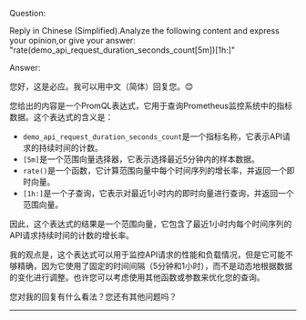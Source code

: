 Question:

Reply in Chinese (Simplified).Analyze the following content and express your opinion,or give your answer:
"rate(demo_api_request_duration_seconds_count[5m])[1h:]"

Answer:

您好，这是必应。我可以用中文（简体）回复您。😊

您给出的内容是一个PromQL表达式，它用于查询Prometheus监控系统中的指标数据。这个表达式的含义是：

- `demo_api_request_duration_seconds_count`是一个指标名称，它表示API请求的持续时间的计数。
- `[5m]`是一个范围向量选择器，它表示选择最近5分钟内的样本数据。
- `rate()`是一个函数，它计算范围向量中每个时间序列的增长率，并返回一个即时向量。
- `[1h:]`是一个子查询，它表示对最近1小时内的即时向量进行查询，并返回一个范围向量。

因此，这个表达式的结果是一个范围向量，它包含了最近1小时内每个时间序列的API请求持续时间的计数的增长率。

我的观点是，这个表达式可以用于监控API请求的性能和负载情况，但是它可能不够精确，因为它使用了固定的时间间隔（5分钟和1小时），而不是动态地根据数据的变化进行调整。也许您可以考虑使用其他函数或参数来优化您的查询。

您对我的回复有什么看法？您还有其他问题吗？


<hr/>

